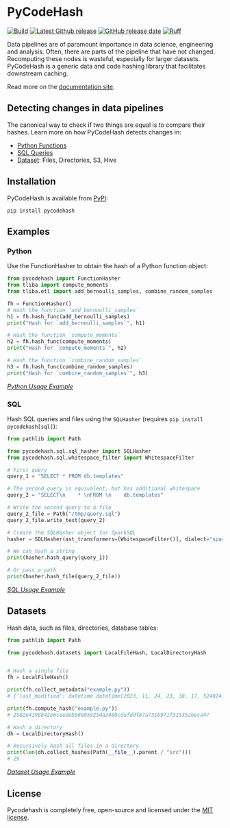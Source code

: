 # PyCodeHash

[![Build](https://github.com/pycodehash/pycodehash/workflows/build/badge.svg)](https://github.com/pycodehash/pycodehash/actions)
[![Latest Github release](https://img.shields.io/github/v/release/pycodehash/pycodehash)](https://github.com/pycodehash/pycodehash/releases)
[![GitHub release date](https://img.shields.io/github/release-date/pycodehash/pycodehash)](https://github.com/pycodehash/pycodehash/releases)
[![Ruff](https://img.shields.io/endpoint?url=https://raw.githubusercontent.com/charliermarsh/ruff/main/assets/badge/v1.json)](https://github.com/astral-sh/ruff)

Data pipelines are of paramount importance in data science, engineering and analysis.
Often, there are parts of the pipeline that have not changed.
Recomputing these nodes is wasteful, especially for larger datasets.
PyCodeHash is a generic data and code hashing library that facilitates downstream caching.

Read more on the [documentation site](https://pycodehash.github.io/pycodehash/).

## Detecting changes in data pipelines

The canonical way to check if two things are equal is to compare their hashes.
Learn more on how PyCodeHash detects changes in:

- [Python Functions](https://pycodehash.github.io/pycodehash/python_functions/)
- [SQL Queries](https://pycodehash.github.io/pycodehash/sql_queries/)
- [Dataset](https://pycodehash.github.io/pycodehash/datasets/): Files, Directories, S3, Hive

## Installation

PyCodeHash is available from [PyPI](https://pypi.org/project/pycodehash/):

```shell
pip install pycodehash
```

## Examples

### Python

Use the FunctionHasher to obtain the hash of a Python function object:

```python
from pycodehash import FunctionHasher
from tliba import compute_moments
from tliba.etl import add_bernoulli_samples, combine_random_samples

fh = FunctionHasher()
# Hash the function `add_bernoulli_samples`
h1 = fh.hash_func(add_bernoulli_samples)
print("Hash for `add_bernoulli_samples`", h1)

# Hash the function `compute_moments`
h2 = fh.hash_func(compute_moments)
print("Hash for `compute_moments`", h2)

# Hash the function `combine_random_samples`
h3 = fh.hash_func(combine_random_samples)
print("Hash for `combine_random_samples`", h3)
```
_[Python Usage Example](https://github.com/pycodehash/pycodehash/blob/dev/example.py)_

### SQL

Hash SQL queries and files using the `SQLHasher` (requires `pip install pycodehash[sql]`):

```python
from pathlib import Path

from pycodehash.sql.sql_hasher import SQLHasher
from pycodehash.sql.whitespace_filter import WhitespaceFilter

# First query
query_1 = "SELECT * FROM db.templates"

# The second query is equivalent, but has additional whitespace
query_2 = "SELECT\n    * \nFROM \n    db.templates"

# Write the second query to a file
query_2_file = Path("/tmp/query.sql")
query_2_file.write_text(query_2)

# Create the SQLHasher object for SparkSQL
hasher = SQLHasher(ast_transformers=[WhitespaceFilter()], dialect="sparksql")

# We can hash a string
print(hasher.hash_query(query_1))

# Or pass a path
print(hasher.hash_file(query_2_file))
```
_[SQL Usage Example](https://github.com/pycodehash/pycodehash/blob/dev/example_sql.py)_

## Datasets

Hash data, such as files, directories, database tables:

```python
from pathlib import Path

from pycodehash.datasets import LocalFileHash, LocalDirectoryHash


# Hash a single file
fh = LocalFileHash()

print(fh.collect_metadata("example.py"))
# {'last_modified': datetime.datetime(2023, 11, 24, 23, 38, 17, 524024), 'size': 621}

print(fh.compute_hash("example.py"))
# 2582e4198b42e6ceedeb58e05925da2480cdafddf87a731b971f315352beca47

# Hash a directory
dh = LocalDirectoryHash()

# Recursively hash all files in a directory
print(len(dh.collect_hashes(Path(__file__).parent / "src")))
# 29
```
_[Dataset Usage Example](example_data.py)_

## License

Pycodehash is completely free, open-source and licensed under the [MIT license](https://en.wikipedia.org/wiki/MIT_License).
